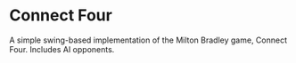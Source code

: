 # Connect Four
A simple swing-based implementation of the Milton Bradley game, Connect Four.  Includes AI opponents.
